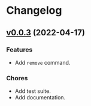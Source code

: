 # Changelog

<!-- insertion marker -->

## [v0.0.3](https://github.com/frostming/monas/releases/tag/0.0.3) (2022-04-17)

### Features

- Add `remove` command.

### Chores

- Add test suite.
- Add documentation.
